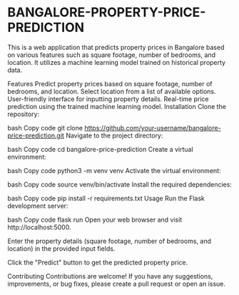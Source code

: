 # BANGALORE-PROPERTY-PRICE-PREDICTION



This is a web application that predicts property prices in Bangalore based on various features such as square footage, number of bedrooms, and location. It utilizes a machine learning model trained on historical property data.

Features
Predict property prices based on square footage, number of bedrooms, and location.
Select location from a list of available options.
User-friendly interface for inputting property details.
Real-time price prediction using the trained machine learning model.
Installation
Clone the repository:

bash
Copy code
git clone https://github.com/your-username/bangalore-price-prediction.git
Navigate to the project directory:

bash
Copy code
cd bangalore-price-prediction
Create a virtual environment:

bash
Copy code
python3 -m venv venv
Activate the virtual environment:

bash
Copy code
source venv/bin/activate
Install the required dependencies:

bash
Copy code
pip install -r requirements.txt
Usage
Run the Flask development server:

bash
Copy code
flask run
Open your web browser and visit http://localhost:5000.

Enter the property details (square footage, number of bedrooms, and location) in the provided input fields.

Click the "Predict" button to get the predicted property price.

Contributing
Contributions are welcome! If you have any suggestions, improvements, or bug fixes, please create a pull request or open an issue.
